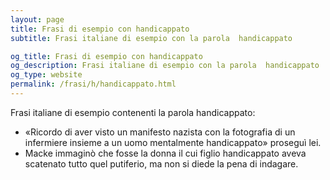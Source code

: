 ```yaml
---
layout: page
title: Frasi di esempio con handicappato 
subtitle: Frasi italiane di esempio con la parola  handicappato

og_title: Frasi di esempio con handicappato 
og_description: Frasi italiane di esempio con la parola  handicappato
og_type: website
permalink: /frasi/h/handicappato.html
---
```


Frasi italiane di esempio contenenti la parola handicappato:


- «Ricordo di aver visto un manifesto nazista con la fotografia di un infermiere insieme a un uomo mentalmente handicappato» proseguì lei.
- Macke immaginò che fosse la donna il cui figlio handicappato aveva scatenato tutto quel putiferio, ma non si diede la pena di indagare.
